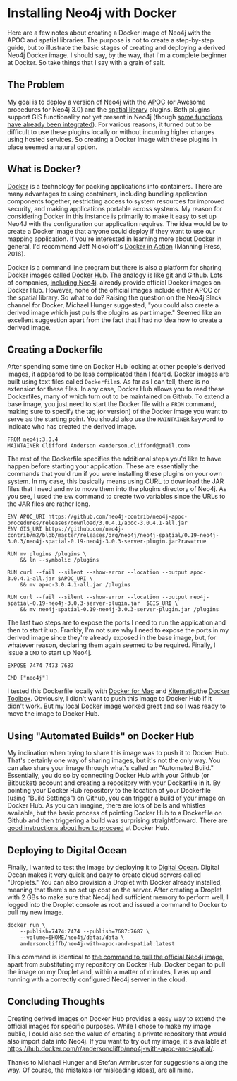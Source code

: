 # Installing Neo4j with Docker

Here are a few notes about creating a Docker image of Neo4j with the APOC and spatial libraries. The purpose is not to create a step-by-step guide, but to illustrate the basic stages of creating and deploying a derived Neo4j Docker image. I should say, by the way, that I'm a complete beginner at Docker. So take things that I say with a grain of salt.

## The Problem

My goal is to deploy a version of Neo4j with the [APOC](https://github.com/neo4j-contrib/neo4j-apoc-procedures) (or Awesome procedures for Neo4j 3.0) and the [spatial library](https://github.com/neo4j-contrib/spatial) plugins. Both plugins support GIS functionality not yet present in Neo4j (though [some functions have already been integrated](http://gist.asciidoctor.org/?dropbox-14493611%2Fcypher_spatial.adoc)). For various reasons, it turned out to be difficult to use these plugins locally or without incurring higher charges using hosted services. So creating a Docker image with these plugins in place seemed a natural option. 

## What is Docker?

[Docker](https://www.docker.com/) is a technology for packing applications into containers. There are many advantages to using containers, including bundling application components together, restricting access to system resources for improved security, and making applications portable across systems. My reason for considering Docker in this instance is primarily to make it easy to set up Neo4J with the configuration our application requires. The idea would be to create a Docker image that anyone could deploy if they want to use our mapping application. If you're interested in learning more about Docker in general, I'd recommend Jeff Nickoloff's [Docker in Action](https://www.manning.com/books/docker-in-action) (Manning Press, 2016).

Docker is a command line program but there is also a platform for sharing Docker images called [Docker Hub](https://hub.docker.com/). The analogy is like git and Github. Lots of companies, [including Neo4j](https://hub.docker.com/_/neo4j/), already provide official Docker images on Docker Hub. However, none of the official images include either APOC or the spatial library. So what to do? Raising the question on the Neo4j Slack channel for Docker, Michael Hunger suggested, "you could also create a derived image which just pulls the plugins as part image." Seemed like an excellent suggestion apart from the fact that I had no idea how to create a derived image.

## Creating a Dockerfile

After spending some time on Docker Hub looking at other people's derived images, it appeared to be less complicated than I feared. Docker images are built using text files called `Dockerfile`s. As far as I can tell, there is no extension for these files. In any case, Docker Hub allows you to read these Dockerfiles, many of which turn out to be maintained on Github. To extend a base image, you just need to start the Docker file with a `FROM` command, making sure to specify the tag (or version) of the Docker image you want to serve as the starting point. You should also use the `MAINTAINER` keyword to indicate who has created the derived image.

```
FROM neo4j:3.0.4
MAINTAINER Clifford Anderson <anderson.clifford@gmail.com>
```

The rest of the Dockerfile specifies the additional steps you'd like to have happen before starting your application. These are essentially the commands that you'd run if you were installing these plugins on your own system. In my case, this basically means using CURL to download the JAR files that I need and `mv` to move them into the plugins directory of Neo4j. As you see, I used the `ENV` command to create two variables since the URLs to the JAR files are rather long.

```
ENV APOC_URI https://github.com/neo4j-contrib/neo4j-apoc-procedures/releases/download/3.0.4.1/apoc-3.0.4.1-all.jar
ENV GIS_URI https://github.com/neo4j-contrib/m2/blob/master/releases/org/neo4j/neo4j-spatial/0.19-neo4j-3.0.3/neo4j-spatial-0.19-neo4j-3.0.3-server-plugin.jar?raw=true

RUN mv plugins /plugins \
    && ln --symbolic /plugins

RUN curl --fail --silent --show-error --location --output apoc-3.0.4.1-all.jar $APOC_URI \
    && mv apoc-3.0.4.1-all.jar /plugins

RUN curl --fail --silent --show-error --location --output neo4j-spatial-0.19-neo4j-3.0.3-server-plugin.jar  $GIS_URI \
    && mv neo4j-spatial-0.19-neo4j-3.0.3-server-plugin.jar /plugins
```

The last two steps are to expose the ports I need to run the application and then to start it up. Frankly, I'm not sure why I need to expose the ports in my derived image since they're already exposed in the base image, but, for whatever reason, declaring them again seemed to be required. Finally, I issue a `CMD` to start up Neo4j.

```
EXPOSE 7474 7473 7687

CMD ["neo4j"]
```

I tested this Dockerfile locally with [Docker for Mac](https://www.docker.com/products/docker) and [Kitematic](https://kitematic.com/)/the [Docker Toolbox](https://www.docker.com/products/docker-toolbox). Obviously, I didn't want to push this image to Docker Hub if it didn't work. But my local Docker image worked great and so I was ready to move the image to Docker Hub.

## Using "Automated Builds" on Docker Hub

My inclination when trying to share this image was to push it to Docker Hub. That's certainly one way of sharing images, but it's not the only way. You can also share your image through what's called an "Automated Build." Essentially, you do so by connecting Docker Hub with your Github (or Bitbucket) account and creating a repository with your Dockerfile in it. By pointing your Docker Hub repository to the location of your Dockerfile (using "Build Settings") on Github, you can trigger a build of your image on Docker Hub. As you can imagine, there are lots of bells and whistles available, but the basic process of pointing Docker Hub to a Dockerfile on Github and then triggering a build was surprising straightforward. There are [good instructions about how to proceed](https://docs.docker.com/docker-hub/builds/) at Docker Hub.

## Deploying to Digital Ocean

Finally, I wanted to test the image by deploying it to [Digital Ocean](https://www.digitalocean.com/). Digital Ocean makes it very quick and easy to create cloud servers called "Droplets." You can also provision a Droplet with Docker already installed, meaning that there's no set up cost on the server. After creating a Droplet with 2 GBs to make sure that Neo4j had sufficient memory to perform well, I logged into the Droplet console as root and issued a command to Docker to pull my new image.

```
docker run \
    --publish=7474:7474 --publish=7687:7687 \
    --volume=$HOME/neo4j/data:/data \
    andersoncliffb/neo4j-with-apoc-and-spatial:latest
```

This command is identical to [the command to pull the official Neo4j image](https://neo4j.com/developer/docker/), apart from substituting my repository on Docker Hub. Docker began to pull the image on my Droplet and, within a matter of minutes, I was up and running with a correctly configured Neo4j server in the cloud. 

## Concluding Thoughts

Creating derived images on Docker Hub provides a easy way to extend the official images for specific purposes. While I chose to make my image public, I could also see the value of creating a private repository that would also import data into Neo4j. If you want to try out my image, it's available at https://hub.docker.com/r/andersoncliffb/neo4j-with-apoc-and-spatial/.

Thanks to Michael Hunger and Stefan Armbruster for suggestions along the way. Of course, the mistakes (or misleading ideas), are all mine.
